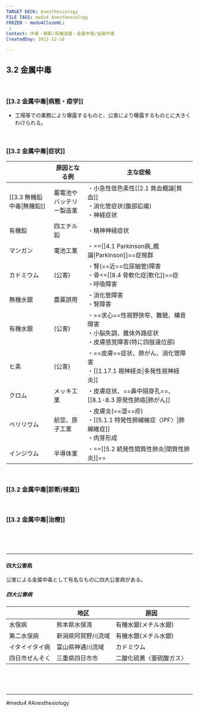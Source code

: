 ```yaml
---
TARGET DECK: Anesthesiology
FILE TAGS: medu4 Anesthesiology
FROZEN - medu4ClozeHL:
 : 
Context: 中毒・麻酔/有機溶媒・金属中毒/金属中毒
CreatedDay: 2021-12-18

---
```


## 3.2 金属中毒

<br>

### [[3.2 金属中毒|病態・疫学]]
* 工場等での業務により曝露するものと、公害により曝露するものとに大きくわけられる。

<br>

### [[3.2 金属中毒|症状]]
|  |原因となる例|主な症候|
|---|---|---|
|[[3.3 無機鉛中毒\|無機鉛]]|蓄電池や<br>バッテリー製造業|・小急性低色素性[[2.1 貧血概論\|貧血]]<br>・消化管症状(腹部疝痛)<br>・神経症状|
|有機鉛|四エチル鉛|・精神神経症状|
|マンガン|電池工業|・==[[4.1 Parkinson病_概論\|Parkinson]]==症候群|
|カドミウム|(公害)|・腎(==近==位尿細管)障害<br>・骨==[[8.4 骨軟化症\|軟化]]==症<br>・呼吸障害|
|無機水銀|農薬誤用|・消化管障害<br>・腎障害|
|有機水銀|(公害)|・==求心==性視野狭窄、難聴、構音障害<br>・小脳失調、錐体外路症状<br>・皮膚感覚障害(特に四肢遠位部)|
|ヒ素|(公害)|・==皮膚==症状、肺がん、消化管障害<br>・[[1.17.1 視神経炎\|多発性視神経炎]]|
|クロム|メッキ工業|・皮膚症状、==鼻中隔穿孔==、[[8.1-8.3 原発性肺癌\|肺がん]]|
|ベリリウム|航空、原子工業|・皮膚炎(==湿==疹)<br>・[[5.1.1 特発性肺線維症〈IPF〉\|肺線維症]]<br>・肉芽形成|
|インジウム|半導体業|・==[[5.2 続発性間質性肺炎\|間質性肺炎]]==|
<!--ID: 1659952977253-->





<br>

### [[3.2 金属中毒|診断/検査]]


<br>

### [[3.2 金属中毒|治療]]


<br><br><br>

---

#### 四大公害病
公害による金属中毒として有名なものに四大公害病がある。
##### 四大公害病
| |地区|原因|
|---|---|---|
|水俣病|熊本県水俣湾|有機水銀(メチル水銀)|
|第二水俣病|新潟県阿賀野川流域|有機水銀(メチル水銀)|
|イタイイタイ病|富山県神通川流域|カドミウム
|四日市ぜんそく|三重県四日市市|二酸化硫黄〈亜硫酸ガス〉|





<br><br><br>

---

#medu4 #Anesthesiology 
